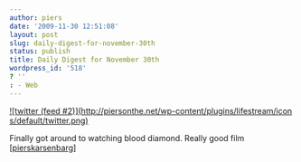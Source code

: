 ```yaml
---
author: piers
date: '2009-11-30 12:51:08'
layout: post
slug: daily-digest-for-november-30th
status: publish
title: Daily Digest for November 30th
wordpress_id: '518'
? ''
: - Web
---
```


[![twitter (feed #2)](http://piersonthe.net/wp-content/plugins/lifestream/icon
s/default/twitter.png)](http://twitter.com/pierskarsenbarg/statuses/6174592284
)

Finally got around to watching blood diamond. Really good film
[[pierskarsenbarg](http://twitter.com/pierskarsenbarg/statuses/6174592284)]

